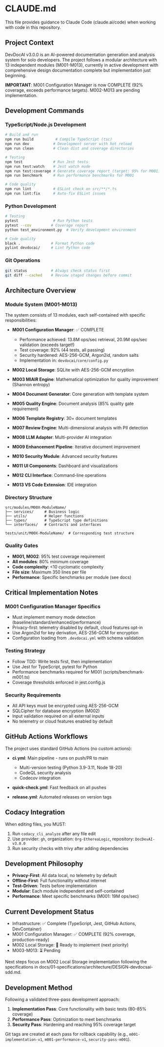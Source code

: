 # CLAUDE.md

This file provides guidance to Claude Code (claude.ai/code) when working with code in this repository.

## Project Context

DevDocAI v3.0.0 is an AI-powered documentation generation and analysis system for solo developers. The project follows a modular architecture with 13 independent modules (M001-M013), currently in active development with comprehensive design documentation complete but implementation just beginning.

**IMPORTANT**: M001 Configuration Manager is now COMPLETE (92% coverage, exceeds performance targets). M002-M013 are pending implementation.

## Development Commands

### TypeScript/Node.js Development
```bash
# Build and run
npm run build          # Compile TypeScript (tsc)
npm run dev           # Development server with hot reload
npm run clean         # Clean dist and coverage directories

# Testing
npm test              # Run Jest tests
npm run test:watch    # Jest watch mode
npm run test:coverage # Generate coverage report (target: 95% for M001)
npm run benchmark     # Run performance benchmarks for M001

# Code quality
npm run lint          # ESLint check on src/**/*.ts
npm run lint:fix      # Auto-fix ESLint issues
```

### Python Development
```bash
# Testing
pytest                # Run Python tests
pytest --cov         # Coverage report
python test_environment.py  # Verify development environment

# Code quality
black .              # Format Python code
pylint devdocai/     # Lint Python code
```

### Git Operations
```bash
git status           # Always check status first
git diff --cached    # Review staged changes before commit
```

## Architecture Overview

### Module System (M001-M013)
The system consists of 13 modules, each self-contained with specific responsibilities:

- **M001 Configuration Manager**: ✅ COMPLETE
  - Performance achieved: 13.8M ops/sec retrieval, 20.9M ops/sec validation (exceeds target!)
  - Test coverage: 92% (44 tests, all passing)
  - Security hardened: AES-256-GCM, Argon2id, random salts
  - Implementation in: `devdocai/core/config.py`

- **M002 Local Storage**: SQLite with AES-256-GCM encryption
- **M003 MIAIR Engine**: Mathematical optimization for quality improvement (Shannon entropy)
- **M004 Document Generator**: Core generation with template system
- **M005 Quality Engine**: Document analysis (85% quality gate requirement)
- **M006 Template Registry**: 30+ document templates
- **M007 Review Engine**: Multi-dimensional analysis with PII detection
- **M008 LLM Adapter**: Multi-provider AI integration
- **M009 Enhancement Pipeline**: Iterative document improvement
- **M010 Security Module**: Advanced security features
- **M011 UI Components**: Dashboard and visualizations
- **M012 CLI Interface**: Command-line operations
- **M013 VS Code Extension**: IDE integration

### Directory Structure
```
src/modules/M00X-ModuleName/
├── services/     # Business logic
├── utils/        # Helper functions  
├── types/        # TypeScript type definitions
└── interfaces/   # Contracts and interfaces

tests/unit/M00X-ModuleName/  # Corresponding test structure
```

### Quality Gates
- **M001, M002**: 95% test coverage requirement
- **All modules**: 80% minimum coverage
- **Code complexity**: <10 cyclomatic complexity
- **File size**: Maximum 350 lines per file
- **Performance**: Specific benchmarks per module (see docs)

## Critical Implementation Notes

### M001 Configuration Manager Specifics
- Must implement memory mode detection (baseline/standard/enhanced/performance)
- Privacy-first: telemetry disabled by default, cloud features opt-in
- Use Argon2id for key derivation, AES-256-GCM for encryption
- Configuration loading from `.devdocai.yml` with schema validation

### Testing Strategy
- Follow TDD: Write tests first, then implementation
- Use Jest for TypeScript, pytest for Python
- Performance benchmarks required for M001 (scripts/benchmark-m001.ts)
- Coverage thresholds enforced in jest.config.js

### Security Requirements
- All API keys must be encrypted using AES-256-GCM
- SQLCipher for database encryption (M002)
- Input validation required on all external inputs
- No telemetry or cloud features enabled by default

## GitHub Actions Workflows

The project uses standard GitHub Actions (no custom actions):

- **ci.yml**: Main pipeline - runs on push/PR to main
  - Multi-version testing (Python 3.9-3.11, Node 18-20)
  - CodeQL security analysis
  - Codecov integration
  
- **quick-check.yml**: Fast feedback on all pushes
- **release.yml**: Automated releases on version tags

## Codacy Integration

When editing files, you MUST:
1. Run `codacy_cli_analyze` after any file edit
2. Use provider: `gh`, organization: `Org-EthereaLogic`, repository: `DocDevAI-v3.0.0`
3. Run security checks with trivy after adding dependencies

## Development Philosophy

- **Privacy-First**: All data local, no telemetry by default
- **Offline-First**: Full functionality without internet
- **Test-Driven**: Tests before implementation
- **Modular**: Each module independent and self-contained
- **Performance**: Meet specific benchmarks (M001: 19M ops/sec)

## Current Development Status

- Infrastructure: ✅ Complete (TypeScript, Jest, GitHub Actions, DevContainer)
- M001 Configuration Manager: ✅ COMPLETE (92% coverage, production-ready)
- M002 Local Storage: 🚀 Ready to implement (next priority)
- M003-M013: ⏳ Pending

Next steps focus on M002 Local Storage implementation following the specifications in docs/01-specifications/architecture/DESIGN-devdocsai-sdd.md.

## Development Method

Following a validated three-pass development approach:
1. **Implementation Pass**: Core functionality with basic tests (80-85% coverage)
2. **Performance Pass**: Optimization to meet benchmarks
3. **Security Pass**: Hardening and reaching 95% coverage target

Git tags are created at each pass for rollback capability (e.g., `m001-implementation-v1`, `m001-performance-v1`, `security-pass-m001`).